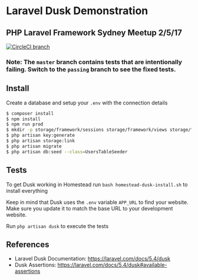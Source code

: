  # Laravel Dusk Demonstration
 ## PHP Laravel Framework Sydney Meetup 2/5/17

[![CircleCI branch](https://img.shields.io/circleci/project/github/se1exin/meetup-dusk/master.svg)]()

 ### Note: The `master` branch contains tests that are **intentionally failing**. Switch to the `passing` branch to see the fixed tests.

 ## Install
 Create a database and setup your `.env` with the connection details
 ```bash
 $ composer install
 $ npm install
 $ npm run prod
 $ mkdir -p storage/framework/sessions storage/framework/views storage/framework/cache
 $ php artisan key:generate
 $ php artisan storage:link
 $ php artisan migrate
 $ php artisan db:seed --class=UsersTableSeeder
 ```

## Tests

To get Dusk working in Homestead run `bash homestead-dusk-install.sh` to install everything

Keep in mind that Dusk uses the `.env` variable `APP_URL` to find your website. Make sure you update it to match the base URL to your development website.

Run `php artisan dusk` to execute the tests


## References

* Laravel Dusk Documentation: https://laravel.com/docs/5.4/dusk
* Dusk Assertions: https://laravel.com/docs/5.4/dusk#available-assertions
